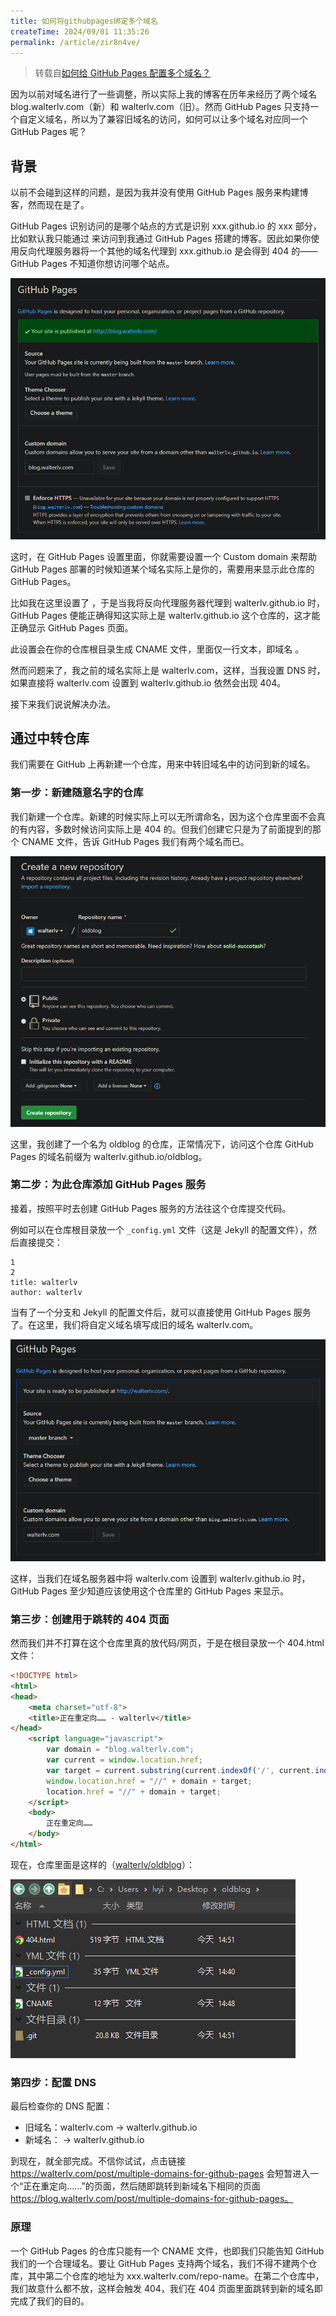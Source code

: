 ```yaml
---
title: 如何将githubpages绑定多个域名
createTime: 2024/09/01 11:35:26
permalink: /article/zir8n4ve/
---
```





> 转载自[如何给 GitHub Pages 配置多个域名？](https://blog.walterlv.com/post/multiple-domains-for-github-pages.html)

因为以前对域名进行了一些调整，所以实际上我的博客在历年来经历了两个域名 blog.walterlv.com（新）和 walterlv.com（旧）。然而 GitHub Pages 只支持一个自定义域名，所以为了兼容旧域名的访问，如何可以让多个域名对应同一个 GitHub Pages 呢？

## 背景

以前不会碰到这样的问题，是因为我并没有使用 GitHub Pages 服务来构建博客，然而现在是了。

GitHub Pages 识别访问的是哪个站点的方式是识别 xxx.github.io 的 xxx 部分，比如默认我只能通过 来访问到我通过 GitHub Pages 搭建的博客。因此如果你使用反向代理服务器将一个其他的域名代理到 xxx.github.io 是会得到 404 的——GitHub Pages 不知道你想访问哪个站点。

[![GitHub Pages 设置](./如何将githubpages绑定多个域名.assets/2020-04-10-10-31-52-1725161811257-11.png)](https://blog.walterlv.com/static/posts/2020-04-10-10-31-52.png)

这时，在 GitHub Pages 设置里面，你就需要设置一个 Custom domain 来帮助 GitHub Pages 部署的时候知道某个域名实际上是你的，需要用来显示此仓库的 GitHub Pages。

比如我在这里设置了 ，于是当我将反向代理服务器代理到 walterlv.github.io 时，GitHub Pages 便能正确得知这实际上是 walterlv.github.io 这个仓库的，这才能正确显示 GitHub Pages 页面。

此设置会在你的仓库根目录生成 CNAME 文件，里面仅一行文本，即域名 。

然而问题来了，我之前的域名实际上是 walterlv.com，这样，当我设置 DNS 时，如果直接将 walterlv.com 设置到 walterlv.github.io 依然会出现 404。

接下来我们说说解决办法。

## 通过中转仓库

我们需要在 GitHub 上再新建一个仓库，用来中转旧域名中的访问到新的域名。

### 第一步：新建随意名字的仓库

我们新建一个仓库。新建的时候实际上可以无所谓命名，因为这个仓库里面不会真的有内容，多数时候访问实际上是 404 的。但我们创建它只是为了前面提到的那个 CNAME 文件，告诉 GitHub Pages 我们有两个域名而已。

[![新建仓库](./如何将githubpages绑定多个域名.assets/2020-04-10-14-32-47-1725161811258-13.png)](https://blog.walterlv.com/static/posts/2020-04-10-14-32-47.png)

这里，我创建了一个名为 oldblog 的仓库，正常情况下，访问这个仓库 GitHub Pages 的域名前缀为 walterlv.github.io/oldblog。

### 第二步：为此仓库添加 GitHub Pages 服务

接着，按照平时去创建 GitHub Pages 服务的方法往这个仓库提交代码。

例如可以在仓库根目录放一个 `_config.yml` 文件（这是 Jekyll 的配置文件），然后直接提交：

```
1
2
title: walterlv
author: walterlv
```

当有了一个分支和 Jekyll 的配置文件后，就可以直接使用 GitHub Pages 服务了。在这里，我们将自定义域名填写成旧的域名 walterlv.com。

[![为新建的仓库配置 GitHub Pages](./如何将githubpages绑定多个域名.assets/2020-04-10-14-42-36-1725161811258-15.png)](https://blog.walterlv.com/static/posts/2020-04-10-14-42-36.png)

这样，当我们在域名服务器中将 walterlv.com 设置到 walterlv.github.io 时，GitHub Pages 至少知道应该使用这个仓库里的 GitHub Pages 来显示。

### 第三步：创建用于跳转的 404 页面

然而我们并不打算在这个仓库里真的放代码/网页，于是在根目录放一个 404.html 文件：

```html
<!DOCTYPE html>
<html>
<head>
    <meta charset="utf-8">
    <title>正在重定向…… - walterlv</title>
</head>
    <script language="javascript">
        var domain = "blog.walterlv.com";
        var current = window.location.href;
        var target = current.substring(current.indexOf('/', current.indexOf(':') + 3));
        window.location.href = "//" + domain + target;
        location.href = "//" + domain + target;
    </script>
    <body>
        正在重定向……
    </body>
</html>
```

现在，仓库里面是这样的（[walterlv/oldblog](https://github.com/walterlv/oldblog)）：

[![仓库文件](./如何将githubpages绑定多个域名.assets/2020-04-10-14-54-31-1725161811258-17.png)](https://blog.walterlv.com/static/posts/2020-04-10-14-54-31.png)

### 第四步：配置 DNS

最后检查你的 DNS 配置：

* 旧域名：walterlv.com -> walterlv.github.io
* 新域名： -> walterlv.github.io

到现在，就全部完成。不信你试试，点击链接 https://walterlv.com/post/multiple-domains-for-github-pages 会短暂进入一个“正在重定向……”的页面，然后随即跳转到新域名下相同的页面 https://blog.walterlv.com/post/multiple-domains-for-github-pages。

### 原理

一个 GitHub Pages 的仓库只能有一个 CNAME 文件，也即我们只能告知 GitHub 我们的一个合理域名。要让 GitHub Pages 支持两个域名，我们不得不建两个仓库，其中第二个仓库的地址为 xxx.walterlv.com/repo-name。在第二个仓库中，我们故意什么都不放，这样会触发 404，我们在 404 页面里面跳转到新的域名即完成了我们的目的。